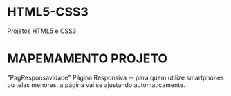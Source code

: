 # HTML5-CSS3
Projetos HTML5 e CSS3

# MAPEMAMENTO PROJETO 

"PagResponsavidade"
Página Responsiva -- para quem utilize smartphones ou telas menores, a página vai se ajustando automaticamente.


